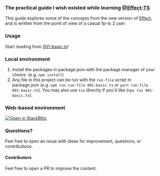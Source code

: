 ### The practical guide I wish existed while learning [@Effect-TS](https://github.com/Effect-TS/)

This guide explores some of the concepts from the new version of [Effect](https://github.com/Effect-TS/io), and is written from the point of view of a casual fp-ts 2 user.

### Usage

Start reading from [001-basic.ts](001-basic.ts)!

### Local environment

1. Install the packages in package.json with the package manager of your choice. (e.g. `npm install`)
2. Any file in this project can be run with the `run-file` script in package.json (e.g. `npm run run-file 001-basic.ts` or `yarn run-file 001-basic.ts`). You may also use `tsx` directly if you'd like (`npx tsx 001-basic.ts`).

### Web-based environment

[![Open in StackBlitz](https://developer.stackblitz.com/img/open_in_stackblitz_small.svg)](https://stackblitz.com/github/pigoz/effect-crashcourse?file=001-basic.ts)

### Questions?

Feel free to open an issue with ideas for improvement, questions, or contributions.

#### Contributors

Feel free to open a PR to improve the content.
